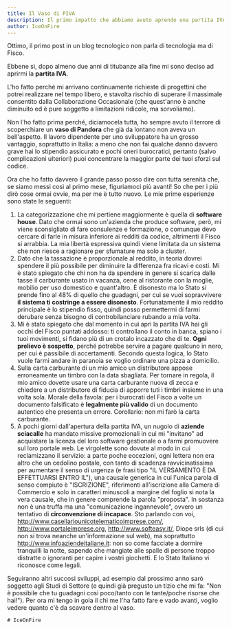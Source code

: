 ```yaml
---
title: Il Vaso di PIVA
description: Il primo impatto che abbiamo avuto aprendo una partita IVA.
author: IceOnFire
---
```


Ottimo, il primo post in un blog tecnologico non parla di tecnologia ma di Fisco.

Ebbene sì, dopo almeno due anni di titubanze alla fine mi sono deciso ad aprirmi la **partita IVA**.

L'ho fatto perché mi arrivano continuamente richieste di progettini che potrei realizzare nel tempo libero, e stavolta rischio di superare il massimale consentito dalla Collaborazione Occasionale (che quest'anno è anche diminuito ed è pure soggetto a limitazioni ridicole, ma sorvoliamo).

Non l'ho fatto prima perché, diciamocela tutta, ho sempre avuto il terrore di scoperchiare un **vaso di Pandora** che già da lontano non aveva un bell'aspetto. Il lavoro dipendente per uno sviluppatore ha un grosso vantaggio, soprattutto in Italia: a meno che non fai qualche danno davvero grave hai lo stipendio assicurato e pochi oneri burocratici, pertanto (salvo complicazioni ulteriori) puoi concentrare la maggior parte dei tuoi sforzi sul codice.

Ora che ho fatto davvero il grande passo posso dire con tutta serenità che, se siamo messi così al primo mese, figuriamoci più avanti! So che per i più dirò cose ormai ovvie, ma per me è tutto nuovo. Le mie prime esperienze sono state le seguenti:

1. La categorizzazione che mi pertiene maggiormente è quella di **software house**. Dato che ormai sono un'azienda che produce software, però, mi viene sconsigliato di fare consulenze e formazione, o comunque devo cercare di farle in misura inferiore ai redditi da codice, altrimenti il Fisco si arrabbia. La mia libertà espressiva quindi viene limitata da un sistema che non riesce a ragionare per sfumature ma solo a cluster.
2. Dato che la tassazione è proporzionale al reddito, in teoria dovrei spendere il più possibile per diminuire la differenza fra ricavi e costi. Mi è stato spiegato che chi non ha da spendere in genere si scarica dalle tasse il carburante usato in vacanza, cene al ristorante con la moglie, mobilio per uso domestico e quant'altro. È disonesto ma lo Stato si prende fino al 48% di quello che guadagni, per cui se vuoi sopravvivere **il sistema ti costringe a essere disonesto**. Fortunatamente il mio reddito principale è lo stipendio fisso, quindi posso permettermi di farmi derubare senza bisogno di controbilanciare rubando a mia volta.
3. Mi è stato spiegato che dal momento in cui apri la partita IVA hai gli occhi del Fisco puntati addosso: ti controllano il conto in banca, spiano i tuoi movimenti, si fidano più di un crotalo incazzato che di te. **Ogni prelievo è sospetto**, perché potrebbe servire a pagare qualcuno in nero, per cui è passibile di accertamenti. Secondo questa logica, lo Stato vuole farmi andare in paranoia se voglio ordinare una pizza a domicilio.
4. Sulla carta carburante di un mio amico un distributore appose erroneamente un timbro con la data sbagliata. Per tornare in regola, il mio amico dovette usare una carta carburante nuova di zecca e chiedere a un distributore di fiducia di apporre tuti i timbri insieme in una volta sola. Morale della favola: per i burocrati del Fisco a volte un documento falsificato è **legalmente più valido** di un documento autentico che presenta un errore. Corollario: non mi farò la carta carburante.
5. A pochi giorni dall'apertura della partita IVA, un nugolo di **aziende sciacalle** ha mandato missive promozionali in cui mi "invitano" ad acquistare la licenza del loro software gestionale o a farmi promuovere sul loro portale web. Le virgolette sono dovute al modo in cui reclamizzano il servizio: a parte poche eccezioni, ogni lettera non era altro che un cedolino postale, con tanto di scadenza ravvicinatissima per aumentare il senso di urgenza (e frasi tipo "IL VERSAMENTO È DA EFFETTUARSI ENTRO IL"), una causale generica in cui l'unica parola di senso compiuto è "ISCRIZIONE", riferimenti all'iscrizione alla Camera di Commercio e solo in caratteri minuscoli a margine del foglio si nota la vera causale, che in genere comprende la parola "proposta". In sostanza non è una truffa ma una "comunicazione ingannevole", ovvero un tentativo di **circonvenzione di incapace**. Sto parlando con voi, http://www.casellariounicotelematicoimprese.com/, http://www.portaleimprese.org, http://www.softeasy.it/, Diope srls (di cui non si trova neanche un'informazione sul web), ma soprattutto http://www.infoaziendeitaliane.it: non so come facciate a dormire tranquilli la notte, sapendo che mangiate alle spalle di persone troppo distratte o ignoranti per capire i vostri giochetti. E lo Stato Italiano vi riconosce come legali.

Seguiranno altri succosi sviluppi, ad esempio dal prossimo anno sarò soggetto agli Studi di Settore (e quindi già pregusto un tizio che mi fa: "Non è possibile che tu guadagni così poco/tanto con le tante/poche risorse che hai!"). Per ora mi tengo in gola il chi me l'ha fatto fare e vado avanti, voglio vedere quanto c'è da scavare dentro al vaso.

    # IceOnFire
